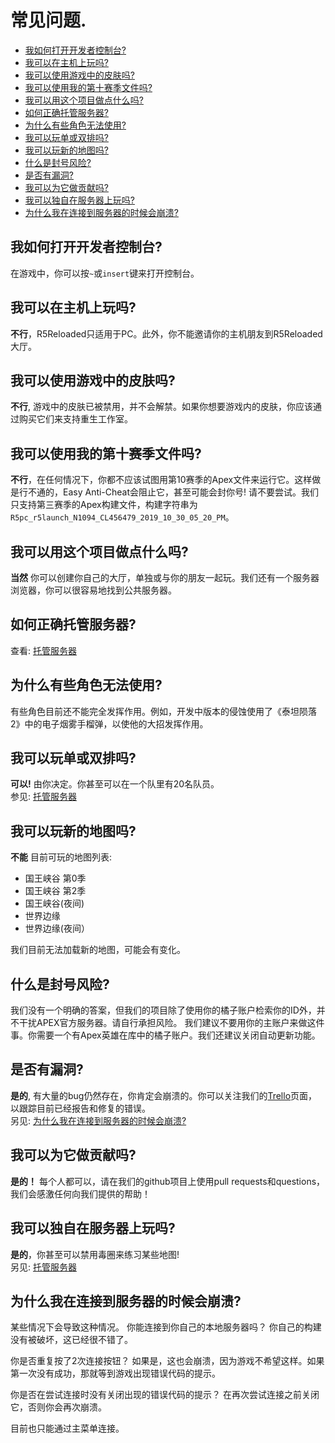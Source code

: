 # **常见问题.**

- [我如何打开开发者控制台?](#我如何打开开发者控制台)
- [我可以在主机上玩吗?](#我可以在主机上玩吗)
- [我可以使用游戏中的皮肤吗?](#我可以使用游戏中的皮肤吗)
- [我可以使用我的第十赛季文件吗?](#我可以使用我的第十赛季文件吗)
- [我可以用这个项目做点什么吗?](#我可以用这个项目做点什么吗)
- [如何正确托管服务器?](#如何正确托管服务器)
- [为什么有些角色无法使用?](#为什么有些角色无法使用)
- [我可以玩单或双排吗?](#我可以玩单或双排吗)
- [我可以玩新的地图吗?](#我可以玩新的地图吗)
- [什么是封号风险?](#什么是封号风险)
- [是否有漏洞?](#是否有漏洞)
- [我可以为它做贡献吗?](#我可以为它做贡献吗)
- [我可以独自在服务器上玩吗?](#我可以独自在服务器上玩吗)
- [为什么我在连接到服务器的时候会崩溃?](#为什么我在连接到服务器的时候会崩溃)

## 我如何打开开发者控制台?
在游戏中，你可以按`~`或`insert`键来打开控制台。

## 我可以在主机上玩吗?
**不行**，R5Reloaded只适用于PC。此外，你不能邀请你的主机朋友到R5Reloaded大厅。

## 我可以使用游戏中的皮肤吗?
**不行**, 游戏中的皮肤已被禁用，并不会解禁。如果你想要游戏内的皮肤，你应该通过购买它们来支持重生工作室。

## 我可以使用我的第十赛季文件吗?
**不行**，在任何情况下，你都不应该试图用第10赛季的Apex文件来运行它。这样做是行不通的，Easy Anti-Cheat会阻止它，甚至可能会封你号! 请不要尝试。我们只支持第三赛季的Apex构建文件，构建字符串为`R5pc_r5launch_N1094_CL456479_2019_10_30_05_20_PM`。

## 我可以用这个项目做点什么吗?
**当然** 你可以创建你自己的大厅，单独或与你的朋友一起玩。我们还有一个服务器浏览器，你可以很容易地找到公共服务器。
## 如何正确托管服务器?
查看: [托管服务器](https://200x031x.github.io/r5_Documentation/languages/cn/servers/hosting)

## 为什么有些角色无法使用?
有些角色目前还不能完全发挥作用。例如，开发中版本的侵蚀使用了《泰坦陨落2》中的电子烟雾手榴弹，以使他的大招发挥作用。

## 我可以玩单或双排吗?
**可以!** 由你决定。你甚至可以在一个队里有20名队员。
<br/>参见: [托管服务器](https://200x031x.github.io/r5_Documentation/languages/cn/servers/hosting)

## 我可以玩新的地图吗?
**不能** 目前可玩的地图列表:
- 国王峡谷 第0季
- 国王峡谷 第2季
- 国王峡谷(夜间)
- 世界边缘
- 世界边缘(夜间）

我们目前无法加载新的地图，可能会有变化。

## 什么是封号风险?
我们没有一个明确的答案，但我们的项目除了使用你的橘子账户检索你的ID外，并不干扰APEX官方服务器。请自行承担风险。
我们建议不要用你的主账户来做这件事。你需要一个有Apex英雄在库中的橘子账户。我们还建议关闭自动更新功能。

## 是否有漏洞?
**是的**, 有大量的bug仍然存在，你肯定会崩溃的。你可以关注我们的[Trello](https://trello.com/b/ymr4R3j9/apexmod-s3n1094)页面，以跟踪目前已经报告和修复的错误。
<br/>另见: [为什么我在连接到服务器的时候会崩溃?](#为什么我在连接到服务器的时候会崩溃)

## 我可以为它做贡献吗?
**是的！** 每个人都可以，请在我们的github项目上使用pull requests和questions，我们会感激任何向我们提供的帮助！

## 我可以独自在服务器上玩吗?
**是的**，你甚至可以禁用毒圈来练习某些地图!
<br/>另见: [托管服务器](./servers/hosting)

## 为什么我在连接到服务器的时候会崩溃?
某些情况下会导致这种情况。
你能连接到你自己的本地服务器吗？
你自己的构建没有被破坏，这已经很不错了。

你是否重复按了2次连接按钮？
如果是，这也会崩溃，因为游戏不希望这样。如果第一次没有成功，那就等到游戏出现错误代码的提示。

你是否在尝试连接时没有关闭出现的错误代码的提示？
在再次尝试连接之前关闭它，否则你会再次崩溃。

目前也只能通过主菜单连接。
